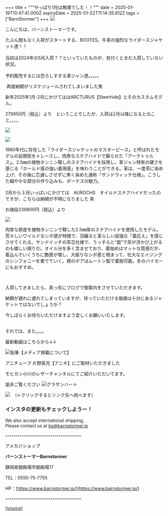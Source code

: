 +++
title = """やっぱり1月は無理でした！！"""
date = 2025-01-19T10:47:41.000Z
expiryDate = 2025-01-22T11:14:35.812Z
tags = ["BarnStormer"]
+++
[![](https://stat.ameba.jp/user_images/20231023/16/barnstormer-go/b2/03/p/o0420015015354743273.png)](https://ameblo.jp/barnstormer-go/entry-12825670498.html)

こんにちは、バーンストーマーです。

たぶん間もなく入荷がスタートする、BOOTES。牛革の強烈なライダースジャケット達！！  
   
当初は2024年の5月入荷？？といっていたものが、気付くとまだ入荷していない状況。  
   
予約販売するには恐ろしすぎる革ジャン達。。。。。  
  
 再度納期がリスケジュールされてしまいました笑  
  
新年2025年1月-2月にかけてははARCTURUS【Steerhide】とそのカスタムモデル。  
  
279950円（税込）より　ということでしたが、入荷は2月以降になるとのこと。。。。  
  
[![](https://stat.ameba.jp/user_images/20250119/17/barnstormer-go/e9/a4/j/o0800080015534882399.jpg)](https://stat.ameba.jp/user_images/20250119/17/barnstormer-go/e9/a4/j/o0800080015534882399.jpg)

[![](https://stat.ameba.jp/user_images/20250119/17/barnstormer-go/f0/f3/j/o0800080015534882428.jpg)](https://stat.ameba.jp/user_images/20250119/17/barnstormer-go/f0/f3/j/o0800080015534882428.jpg)  
  
1960年代に存在した「ライダースジャケットのマスターピース」と呼ばれたモデルの前期型をトレースし、肉厚なステアハイドで蘇らせた「アークトゥルス」。2.5㎜の植物タンニン鞣しのステアハイドを採用し、革ジャン特有の硬さを感じる「ホールド感の強い着用感」を味わうことができる。革は、一度茶に染め上げ、その後に芯通しさせずに黒く染めた通称「サンドウィッチ仕様」。こうした細やかな部分の作り込みも、ボーテスの魅力。  
   
2月から３月いっぱいにかけては　AUROCHS　オイルドステアハイドだったのですが、こちらは納期が不明になりました 笑  
  
お値段339900円（税込）より  
  
[![](https://stat.ameba.jp/user_images/20250119/17/barnstormer-go/ff/dd/j/o0637073015534882431.jpg)](https://stat.ameba.jp/user_images/20250119/17/barnstormer-go/ff/dd/j/o0637073015534882431.jpg)  
  
肉厚な原皮を植物タンニンで鞣した2.5㎜厚のステアハイドを使用したモデル。荒々しいワイルドなシボ感が特徴で、羽織ると革らしい屈強な「着応え」を感じさせてくれる。サンドイッチの茶芯仕様で、うっすらと“面”で茶が浮かび上がるのも嬉しい限りだ。オイル分を多く含ませており、着始めはマットな質感だが、着込んでいくうちに艶感が増し、大振りなシボ感と相まって、壮大なエイジングのシンフォニーを奏でていく。襟のボアはムートン製で着脱可能。冬のバイカーにもおすすめ。  
  
 

入荷してきましたら、真っ先にブログで御案内をさせていただきます。  
  
納期が遅れに遅れてしまっていますが、待っていただける価値は十分にあるジャケットではないでしょうか？

今しばらくお待ちいただけますよう宜しくお願いいたします。  
   
  
それでは、また。。。。

最新動画はこちらから↓↓

![鉛筆](https://stat100.ameba.jp/blog/ucs/img/char/char3/519.png)【メディア掲載について】

アニチューブ 片野英児【アニキ】にご取材いただきました

モヒカン小川のレザーチャンネルにてご紹介いただいてます。

是非ご覧ください ![グラサンハート](https://stat100.ameba.jp/blog/ucs/img/char/char3/148.png)

[![](https://stat.ameba.jp/user_images/20230412/16/barnstormer-go/6a/23/p/o0108010815269242493.png)](https://www.instagram.com/barnstormer_daily/)　（←クリックするとリンク先へ飛べます）

### インスタの更新もチェックしようー！

We also accept international shipping,  
Please contact us at bs@barnstormer.jp

**\-------------------------------------**

アメカジショップ

**バーンストーマーBarnstormer**

静岡県御殿場市御殿場17

TEL：0550-75-7755

HP：[https://www.barnstormer.jp/](https://www.barnstormer.jp/)

**\-------------------------------------**

[[source]](https://ameblo.jp/barnstormer-go/entry-12883068381.html)
